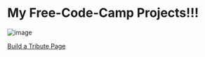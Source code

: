# My Free-Code-Camp Projects!!!
![image](https://user-images.githubusercontent.com/76929974/125455086-3b5c5ab6-2597-4e69-8885-8755f938fdbd.png)



[Build a Tribute Page](https://lakshmikant-2001.github.io/Free-Code-Camp/Tribute-Page.html)
